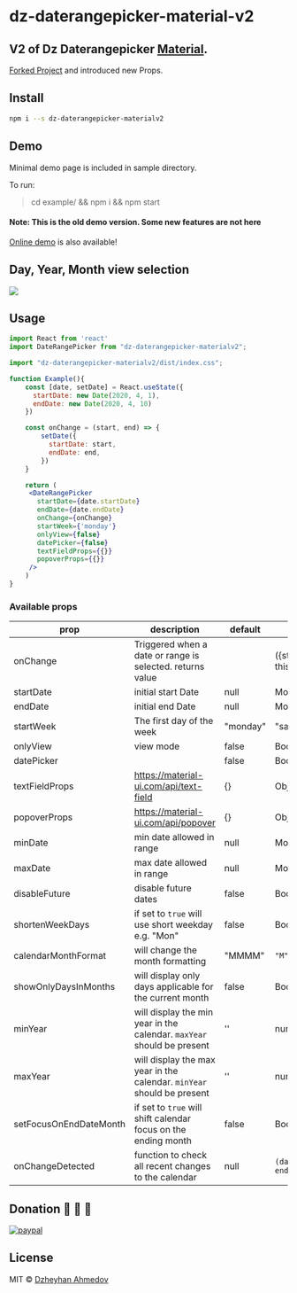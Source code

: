 # dz-daterangepicker-material-v2

## V2 of Dz Daterangepicker [Material](https://material.io/design/introduction/).

[Forked Project](https://github.com/dzheyhan/dz-daterangepicker-material) and introduced new Props.

## Install

```bash
npm i --s dz-daterangepicker-materialv2
```

## Demo

Minimal demo page is included in sample directory. 

To run: 
> cd example/ && npm i && npm start

#### Note: This is the old demo version. Some new features are not here
[Online demo](https://codesandbox.io/s/sad-pine-17zyi) is also available!

## Day, Year, Month view selection
![](./img/screen.png)

## Usage

```jsx
import React from 'react'
import DateRangePicker from "dz-daterangepicker-materialv2";

import "dz-daterangepicker-materialv2/dist/index.css";

function Example(){
    const [date, setDate] = React.useState({
      startDate: new Date(2020, 4, 1),
      endDate: new Date(2020, 4, 10)
    })

    const onChange = (start, end) => {
        setDate({
          startDate: start,
          endDate: end,
        })
    }

    return (
     <DateRangePicker
       startDate={date.startDate}
       endDate={date.endDate}
       onChange={onChange}
       startWeek={'monday'}
       onlyView={false}
       datePicker={false}
       textFieldProps={{}}
       popoverProps={{}}
     />
    )
}
```

### Available props
|prop|description|default|type|
|--|----|--|----|
|onChange|Triggered when a date or range is selected. returns value||({start, end}) => this.setState({start, end})|
|startDate|initial start Date|null|Moment or Date|
|endDate|initial end Date|null|Moment or Date|
|startWeek|The first day of the week|"monday"|"saturday"|"sunday" |String|
|onlyView|view mode|false|Bool|
|datePicker||false|Bool|
|textFieldProps|https://material-ui.com/api/text-field|{}|Obj|
|popoverProps|https://material-ui.com/api/popover|{}|Obj|
|minDate|min date allowed in range|null|Moment or Date|
|maxDate|max date allowed in range|null|Moment or Date|
|disableFuture|disable future dates|false|Boolean|
|shortenWeekDays|if set to `true` will use short weekday e.g. "Mon"|false|Boolean|
|calendarMonthFormat|will change the month formatting|"MMMM"|`"M","Mo","MM","MMM","MMMM"`|
|showOnlyDaysInMonths|will display only days applicable for the current month|false|Boolean
|minYear|will display the min year in the calendar. `maxYear` should be present|''|number
|maxYear|will display the max year in the calendar. `minYear` should be present|''|number
|setFocusOnEndDateMonth|if set to `true` will shift calendar focus on the ending month|false|Boolean
|onChangeDetected|function to check all recent changes to the calendar| null | `(date: { startDate?: Date, endDate?: Date }) => void`

## Donation :beer: :beer: :beer:

[![paypal](https://www.paypalobjects.com/en_US/i/btn/btn_donateCC_LG.gif)](https://www.paypal.com/cgi-bin/webscr?cmd=_s-xclick&hosted_button_id=4H8MQCF7T74P8&source=url)


## License

MIT © [Dzheyhan Ahmedov](https://github.com/dzheyhan)
